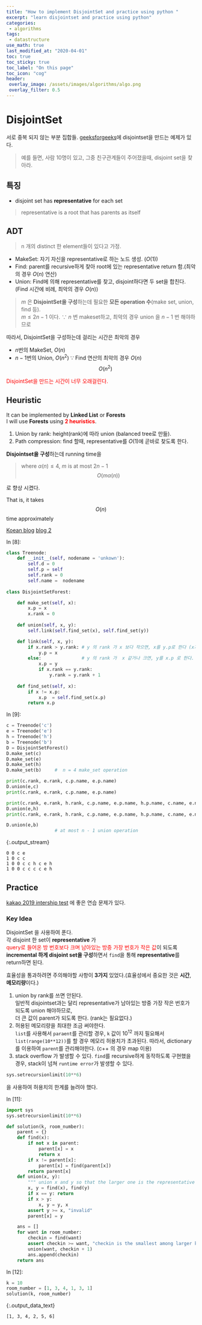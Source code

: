 ```yaml
---
title: "How to implement DisjointSet and practice using python "
excerpt: "learn disjointset and practice using python"
categories:
 - algorithms
tags:
 - datastructure
use_math: true
last_modified_at: "2020-04-01"
toc: true
toc_sticky: true
toc_label: "On this page"
toc_icon: "cog"
header:
 overlay_image: /assets/images/algorithms/algo.png
 overlay_filter: 0.5
---
```


# DisjointSet

서로 중복 되지 않는 부분 집합들.
[geeksforgeeks](https://www.geeksforgeeks.org/disjoint-set-data-structures/)에 disjointset을 만드는 예제가 있다. 
>예를 들면, 사람 10명이 있고, 그중 친구관계들이 주어졌을때, disjoint set을 찾아라.

## 특징
* disjoint set has **representative** for each set  <br>
> representative is a root that has parents as itself 

## ADT
> n 개의 distinct 한 element들이 있다고 가정. 
- MakeSet: 자기 자신을 representative로 하는 노드 생성. ($O(1)$)
- Find: parent를 recursive하게 찾아 root에 있는 representative return 함.(최악의 경우 $O(n)$ 연산)
- Union: Find에 의해 representative를 찾고, disjoint하다면 두 set을 합친다.(Find 시간에 비례, 최악의 경우 $O(n)$)

> $m$ 은 **DisjointSet을 구성**하는데 필요한 **모든 operation 수**(make set, union, find 등). <br>
$m \le 2n - 1$ 이다. $\because$ $n$ 번 makeset하고, 최악의 경우 union 을 $n - 1$ 번 해야하므로

따라서, DisjointSet을 구성하는데 걸리는 시간은 최악의 경우 
* $n$번의 MakeSet, $O(n)$
* $n - 1$번의 Union, $O(n^2)$ $\because$ Find 연산의 최악의 경우 $O(n)$
$$
O(n^2)
$$

<span style="color:red">DisjointSet을 만드는 시간이 너무 오래걸린다. </span>

## Heuristic
It can be implemented by **Linked List** or **Forests**  <br>
I will use **Forests** using <span style="color:red">**2 heuristics**</span>. <br>
 1. Union by rank: height(rank)에 따라 union (balanced tree로 만듦).
 2. Path compression: find 할때, representative를 $O(1)$에 곧바로 찾도록 한다.
 
**Disjointset을 구성**하는데 running time을 
> where $\alpha(n) \le 4$, $m$ is at most $2n - 1$
$$
O(m\alpha(n))
$$

로 향상 시켰다.  <br>

That is, it takes 
$$
O(n)
$$ time approximately 

[Koean blog](https://gmlwjd9405.github.io/2018/08/31/algorithm-union-find.html)
[blog 2](https://bowbowbow.tistory.com/26)

<div class="prompt input_prompt">
In&nbsp;[8]:
</div>

<div class="input_area" markdown="1">

```python
class Treenode:
    def __init__(self, nodename = 'unkown'):
        self.d = 0
        self.p = self
        self.rank = 0
        self.name =  nodename
        
class DisjointSetForest:

    def make_set(self, x):
        x.p = x
        x.rank = 0
      
    def union(self, x, y):
        self.link(self.find_set(x), self.find_set(y))  

    def link(self, x, y):
        if x.rank > y.rank: # y 의 rank 가 x 보다 작으면, x를 y.p로 한다 (x가 representative가 됨)  
            y.p = x 
        else:               # y 의 rank 가  x 같거나 크면, y를 x.p 로 한다. (이때 같다면 y를 representative 로 하고, y rank만 1증가) 
            x.p = y
            if x.rank == y.rank:  
                y.rank = y.rank + 1 
                
    def find_set(self, x):
        if x != x.p:
            x.p  = self.find_set(x.p)
        return x.p
```

</div>

<div class="prompt input_prompt">
In&nbsp;[9]:
</div>

<div class="input_area" markdown="1">

```python
c = Treenode('c')
e = Treenode('e')
h = Treenode('h')
b = Treenode('b')
D = DisjointSetForest()
D.make_set(c)
D.make_set(e)
D.make_set(h)
D.make_set(b)     #  n = 4 make_set operation 

print(c.rank, e.rank, c.p.name, e.p.name)
D.union(e,c)
print(c.rank, e.rank, c.p.name, e.p.name)

print(c.rank, e.rank, h.rank, c.p.name, e.p.name, h.p.name, c.name, e.name, h.name)
D.union(e,h)
print(c.rank, e.rank, h.rank, c.p.name, e.p.name, h.p.name, c.name, e.name, h.name)

D.union(e,b)
                  # at most n - 1 union operation 
```

</div>

{:.output_stream}

```
0 0 c e
1 0 c c
1 0 0 c c h c e h
1 0 0 c c c c e h

```

## Practice 

[kakao 2019 intership test](https://programmers.co.kr/learn/courses/30/lessons/64063) 에 좋은 연습 문제가 있다. 

### Key Idea
DisjointSet 을 사용하여 푼다. <br>
각 disjoint 한 set이 **representative** 가 <br>
<span style="color:red">query로 들어온 방 번호보다 크며 남아있는 방중 가장 번호가 작은 값</span>이 되도록 <br>
**incremental 하게 disjoint set을 구성**하면서 `find`을 통해 **representative**를 return하면 된다. 

효율성을 통과하려면 주의해야할 사항이 **3가지** 있었다.(효율성에서 중요한 것은 **시간**, **메모리량**이다.)
1. union by rank를 쓰면 안된다. <br>
일반적 disjointset과는 달리 representative가 남아있는 방중 가장 작은 번호가 되도록 union 해야하므로, <br>
더 큰 값이 parent가 되도록 한다. (rank는 필요없다.)
2. 허용된 메모리량을 최대한 조금 써야한다. <br>
`list`를 사용해서 `paraent`를 관리할 경우, `k` 값이 $10^{12}$ 까지 필요해서 <br>
`list(range(10**12))`를 할 경우 메모리 허용치가 초과된다.
따라서, dictionary를 이용하여 `parent`를 관리해야한다. (c++ 의 경우 map 이용)
3. stack overflow 가 발생할 수 있다.
`find`를 recursive하게 동작하도록 구현했을 경우, stack이 넘쳐 
`runtime error`가 발생할 수 있다. 
```python
sys.setrecursionlimit(10**6)
```
을 사용하여 허용치의 한계를 늘려야 했다.

<div class="prompt input_prompt">
In&nbsp;[11]:
</div>

<div class="input_area" markdown="1">

```python
import sys
sys.setrecursionlimit(10**6)

def solution(k, room_number):
    parent = {}
    def find(x):
        if not x in parent:
            parent[x] = x
            return x
        if x != parent[x]:
            parent[x] = find(parent[x])
        return parent[x]
    def union(x, y):
        """ union x and y so that the larger one is the representative value. """
        x, y = find(x), find(y)
        if x == y: return
        if x > y:
            x, y = y, x
        assert y >= x, "invalid"
        parent[x] = y

    ans = []
    for want in room_number:
        checkin = find(want)
        assert checkin >= want, "checkin is the smallest among larger keys than want."
        union(want, checkin + 1)
        ans.append(checkin)
    return ans
```

</div>

<div class="prompt input_prompt">
In&nbsp;[12]:
</div>

<div class="input_area" markdown="1">

```python
k = 10
room_number = [1, 3, 4, 1, 3, 1]
solution(k, room_number)
```

</div>




{:.output_data_text}

```
[1, 3, 4, 2, 5, 6]
```



